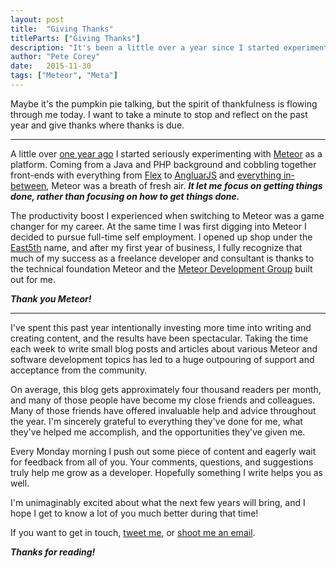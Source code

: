```yaml
---
layout: post
title:  "Giving Thanks"
titleParts: ["Giving Thanks"]
description: "It's been a little over a year since I started experimenting with Meteor. In that time it has given me the confidence to start successfully working for myself. Thanks Meteor!"
author: "Pete Corey"
date:   2015-11-30
tags: ["Meteor", "Meta"]
---
```


Maybe it's the pumpkin pie talking, but the spirit of thankfulness is flowing through me today. I want to take a minute to stop and reflect on the past year and give thanks where thanks is due.

<hr/>

A little over [one year ago](http://blog.east5th.co/2014/12/02/meteor-first-impressions/) I started seriously experimenting with [Meteor](https://www.meteor.com/) as a platform. Coming from a Java and PHP background and cobbling together front-ends with everything from [Flex](http://www.adobe.com/products/flex.html) to [AngluarJS](https://angularjs.org/) and [everything in-between](https://jquery.com/), Meteor was a breath of fresh air. ___It let me focus on getting things done, rather than focusing on how to get things done.___

The productivity boost I experienced when switching to Meteor was a game changer for my career. At the same time I was first digging into Meteor I decided to pursue full-time self employment. I opened up shop under the [East5th](http://www.east5th.co/) name, and after my first year of business, I fully recognize that much of my success as a freelance developer and consultant is thanks to the technical foundation Meteor and the [Meteor Development Group](https://www.meteor.com/people) built out for me.

___Thank you Meteor!___

<hr/>

I've spent this past year intentionally investing more time into writing and creating content, and the results have been spectacular. Taking the time each week to write small blog posts and articles about various Meteor and software development topics has led to a huge outpouring of support and acceptance from the community.

On average, this blog gets approximately four thousand readers per month, and many of those people have become my close friends and colleagues. Many of those friends have offered invaluable help and advice throughout the year. I'm sincerely grateful to everything they've done for me, what they've helped me accomplish, and the opportunities they've given me.

Every Monday morning I push out some piece of content and eagerly wait for feedback from all of you. Your comments, questions, and suggestions truly help me grow as a developer. Hopefully something I write helps you as well.

I'm unimaginably excited about what the next few years will bring, and I hope I get to know a lot of you much better during that time!

If you want to get in touch, [tweet me](https://twitter.com/petecorey), or [shoot me an email](mailto:hello@petecorey.com).

___Thanks for reading!___
